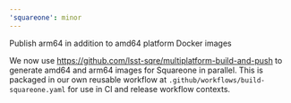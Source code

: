 ```yaml
---
'squareone': minor
---
```


Publish arm64 in addition to amd64 platform Docker images

We now use https://github.com/lsst-sqre/multiplatform-build-and-push to generate amd64 and arm64 images for Squareone in parallel. This is packaged in our own reusable workflow at `.github/workflows/build-squareone.yaml` for use in CI and release workflow contexts.
